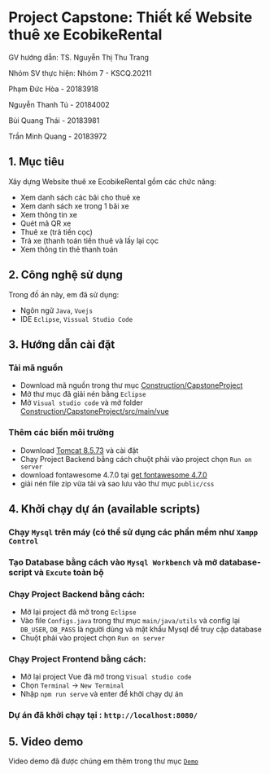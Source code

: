 # Project Capstone: Thiết kế Website thuê xe EcobikeRental

GV hướng dẫn: TS. Nguyễn Thị Thu Trang

Nhóm SV thực hiện: Nhóm 7 - KSCQ.20211

Phạm Đức Hòa - 20183918

Nguyễn Thanh Tú - 20184002

Bùi Quang Thái - 20183981

Trần Minh Quang - 20183972

## 1. Mục tiêu

Xây dựng Website thuê xe EcobikeRental gồm các chức năng:

* Xem danh sách các bãi cho thuê xe
* Xem danh sách xe trong 1 bãi xe
* Xem thông tin xe
* Quét mã QR xe
* Thuê xe (trả tiền cọc)
* Trả xe (thanh toán tiền thuê và lấy lại cọc
* Xem thông tin thẻ thanh toán

## 2. Công nghệ sử dụng

Trong đồ án này, em đã sử dụng:

* Ngôn ngữ `Java`, `Vuejs`
* IDE `Eclipse`, `Vissual Studio Code`

## 3. Hướng dẫn cài đặt

### Tải mã nguồn

* Download mã nguồn trong thư mục [Construction/CapstoneProject](https://github.com/phamhoa2192k/TKXDPM.KSCQ.20211-07/tree/release/final_submission/FinalProject/Construction/CapstoneProject)
* Mở thư mục đã giải nén bằng `Eclipse`
* Mở `Visual studio code` và mở folder [Construction/CapstoneProject/src/main/vue](https://github.com/phamhoa2192k/TKXDPM.KSCQ.20211-07/tree/release/final_submission/FinalProject/Construction/CapstoneProject/src/main/vue)

### Thêm các biến môi trường

* Download [Tomcat 8.5.73](https://dlcdn.apache.org/tomcat/tomcat-8/v8.5.73/bin/apache-tomcat-8.5.73.zip) và cài đặt
* Chạy Project Backend bằng cách chuột phải vào project chọn `Run on server`
* download fontawesome 4.7.0 tại [get fontawesome 4.7.0](https://fontawesome.com/v4.7.0/get-started/#modal-download)
* giải nén file zip vừa tải và sao lưu vào thư mục `public/css`

## 4. Khởi chạy dự án (available scripts)

### Chạy `Mysql` trên máy (có thể sử dụng các phần mềm như `Xampp Control`

### Tạo Database bằng cách vào `Mysql Workbench` và mở database-script và `Excute` toàn bộ

### Chạy Project Backend bằng cách:

* Mở lại project đã mở trong `Eclipse`
* Vào file `Configs.java` trong thư mục `main/java/utils` và config lại `DB_USER`, `DB_PASS` là người dùng và mật khẩu Mysql để truy cập database
* Chuột phải vào project chọn `Run on server`

### Chạy Project Frontend bằng cách:

* Mở lại project Vue đã mở trong `Visual studio code`
* Chọn `Terminal` -> `New Terminal`
* Nhập `npm run serve` và enter để khởi chạy dự án

### Dự án đã khởi chạy tại : `http://localhost:8080/`

## 5. Video demo
Video demo đã được chúng em thêm trong thư mục [`Demo`](https://github.com/phamhoa2192k/TKXDPM.KSCQ.20211-07/tree/release/final_submission/FinalProject/Demo)
